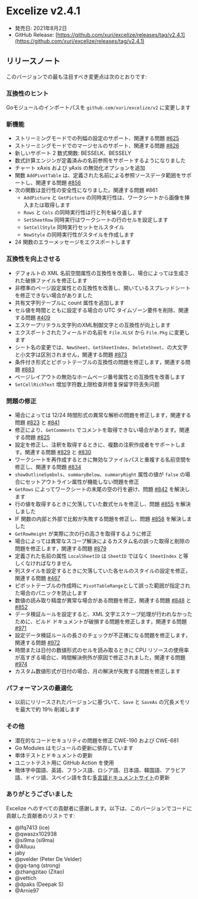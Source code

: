 # Excelize v2.4.1

* 発売日: 2021年8月2日
* GitHub Release: [https://github.com/xuri/excelize/releases/tag/v2.4.1](https://github.com/xuri/excelize/releases/tag/v2.4.1)

## リリースノート

このバージョンでの最も注目すべき変更点は次のとおりです:

### 互換性のヒント

Goモジュールのインポートパスを `github.com/xuri/excelize/v2` に変更します

### 新機能

* ストリーミングモードでの列幅の設定のサポート、関連する問題 [#625](https://github.com/xuri/excelize/issues/625)
* ストリーミングモードでのマージセルのサポート、関連する問題 [#826](https://github.com/xuri/excelize/issues/826)
* 新しいサポート 2 数式関数: BESSELK、BESSELY
* 数式計算エンジンが定義済みの名前参照をサポートするようになりました
* チャート xAxis および yAxis の無効化オプションを追加
* 関数 `AddPivotTable` は、定義された名前による参照ソースデータ範囲をサポートし、関連する問題 [#856](https://github.com/xuri/excelize/issues/856)
* 次の関数は並行性の安全性になりました。関連する問題 #861
  * `AddPicture` と `GetPicture` の同時実行性は、ワークシートから画像を挿入または取得します
  * `Rows` と `Cols` の同時実行性は行と列を繰り返します
  * `SetSheetRow` 同時実行はワークシートの行のセルを設定します
  * `SetCellStyle` 同時実行セットセルスタイル
  * `NewStyle` の同時実行性がスタイルを作成します
* 24 関数のエラーメッセージをエクスポートします

### 互換性を向上させる

* デフォルトの XML 名前空間属性の互換性を改善し、場合によっては生成された破損ファイルを修正します
* 非標準のページ設定属性との互換性を改善し、開いているスプレッドシートを修正できない場合がありました
* 共有文字列テーブルに count 属性を追加します
* セル値を時間とともに設定する場合の UTC タイムゾーン要件を削除、関連する問題 [#409](https://github.com/xuri/excelize/issues/409)
* エスケープリテラル文字列のXML制御文字との互換性が向上します
* エクスポートされたフィールドの名前を `File.XLSX` から `File.Pkg` に変更します
* シート名の変更では、`NewSheet`、`GetSheetIndex`、`DeleteSheet`、の大文字と小文字は区別されません，関連する問題 [#873](https://github.com/xuri/excelize/issues/873)
* 条件付き形式とピボットテーブルの互換性の問題を修正します，関連する問題 [#883](https://github.com/xuri/excelize/issues/883)
* ページレイアウトの無効なホームページ番号属性との互換性を改善します
* `SetCellRichText` 增加字符数上限检查并修复保留字符丢失问题

### 問題の修正

* 場合によっては 12/24 時間形式の異常な解析の問題を修正します，関連する問題 [#823](https://github.com/xuri/excelize/issues/823) と [#841](https://github.com/xuri/excelize/issues/841)
* 修正により、`GetComments` でコメントを取得できない場合があります。関連する問題 [#825](https://github.com/xuri/excelize/issues/825)
* 設定を修正し、注釈を取得するときに、複数の注釈作成者をサポートします。関連する問題 [#829](https://github.com/xuri/excelize/issues/829) と [#830](https://github.com/xuri/excelize/issues/830)
* ワークシートを再作成するときに無効なファイルパスと重複する名前空間を修正し、関連する問題 [#834](https://github.com/xuri/excelize/issues/834)
* `showOutlineSymbols`、`summaryBelow`、`summaryRight` 属性の値が `false` の場合にセットアウトライン属性が機能しない問題を修正
* `GetRows` によってワークシートの末尾の空の行を避け、問題 [#842](https://github.com/xuri/excelize/issues/842) を解決します
* 行の値を取得するときに欠落していた数式セルを修正し、問題 [#855](https://github.com/xuri/excelize/issues/855) を解決しました
* IF 関数の内部と外部で比較が失敗する問題を修正し、問題 [#858](https://github.com/xuri/excelize/issues/858) を解決しました
* `GetRowHeight` が実際に次の行の高さを取得するように修正
* 場合によっては異常なスコープ解決によるカスタム名の誤った取得と削除の問題を修正します，関連する問題 [#879](https://github.com/xuri/excelize/issues/879)
* 定義された名前の属性 `LocalSheetID` は `SheetID` ではなく `SheetIndex` と等しくなければなりません
* 列スタイルを設定するときに欠落していた各セルのスタイルの設定を修正，関連する問題 [#467](https://github.com/xuri/excelize/issues/467)
* ピボットテーブルの作成時に `PivotTableRange`として誤った範囲が指定された場合のパニックを防止します
* 数値の読み取り精度が異常な場合がある問題を修正，関連する問題 [#848](https://github.com/xuri/excelize/issues/848) と [#852](https://github.com/xuri/excelize/issues/852)
* データ検証ルールを設定すると、XML 文字エスケープ処理が行われなかったために、ビルド ドキュメントが破損する問題を修正します，関連する問題 [#971](https://github.com/xuri/excelize/issues/971)
* 設定データ検証ルールの長さのチェックが不正確になる問題を修正します，関連する問題 [#972](https://github.com/xuri/excelize/issues/972)
* 時間または日付の数値形式のセルを読み取るときに CPU リソースの使用率が高すぎる場合に、時間解決例外が原因で修正されました，関連する問題 [#974](https://github.com/xuri/excelize/issues/974)
* カスタム数値形式が日付の場合、月の解決が失敗する問題を修正します

### パフォーマンスの最適化

* 以前にリリースされたバージョンに基づいて、`Save` と `SaveAs` の冗長メモリを最大で約 19％ 削減します

### その他

* 潜在的なコードセキュリティの問題を修正 CWE-190 および CWE-681
* Go Modules はモジュールの更新に依存しています
* 単体テストとドキュメントの更新
* ユニットテスト用に GitHub Action を使用
* 簡体字中国語、英語、フランス語、ロシア語、日本語、韓国語、アラビア語、ドイツ語、スペイン語を含む[多言語ドキュメントサイト](https://xuri.me/excelize)の更新

### ありがとうございました

Excelize へのすべての貢献者に感謝します。以下は、このバージョンでコードに貢献した貢献者のリストです:

* @lfq7413 (ice)
* @qwaszx102938
* @si9ma (si9ma)
* @Alluuu
* jaby
* @pvelder (Peter De Velder)
* @gq-tang (strong)
* @zhangzitao (Zitao)
* @vettich
* @dpaks (Deepak S)
* @Arnie97
